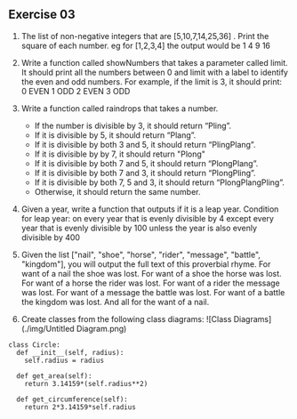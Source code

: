 ## Exercise 03

1. The list of non-negative integers that are [5,10,7,14,25,36] . Print the square of each number.
   eg for [1,2,3,4] the output would be
   1
   4
   9
   16
2. Write a function called showNumbers that takes a parameter called limit.
   It should print all the numbers between 0 and limit with a label to
   identify the even and odd numbers. For example, if the limit is 3, it
   should print:
   0 EVEN
   1 ODD
   2 EVEN
   3 ODD
3. Write a function called raindrops that takes a number.

   - If the number is divisible by 3, it should return “Pling”.
   - If it is divisible by 5, it should return “Plang”.
   - If it is divisible by both 3 and 5, it should return “PlingPlang”.
   - If it is divisible by by 7, it should return "Plong"
   - If it is divisible by both 7 and 5, it should return “PlongPlang”.
   - If it is divisible by both 7 and 3, it should return “PlongPling”.
   - If it is divisible by both 7, 5 and 3, it should return “PlongPlangPling”.
   - Otherwise, it should return the same number.

4. Given a year, write a function that outputs if it is a leap year.
   Condition for leap year:
   on every year that is evenly divisible by 4
   except every year that is evenly divisible by 100
   unless the year is also evenly divisible by 400

5. Given the list ["nail", "shoe",
   "horse", "rider",
   "message", "battle",
   "kingdom"],
   you will output the full text of this proverbial rhyme.
   For want of a nail the shoe was lost.
   For want of a shoe the horse was lost.
   For want of a horse the rider was lost.
   For want of a rider the message was lost.
   For want of a message the battle was lost.
   For want of a battle the kingdom was lost.
   And all for the want of a nail.

6. Create classes from the following class diagrams:
   ![Class Diagrams](./img/Untitled Diagram.png)

```
class Circle:
  def __init__(self, radius):
    self.radius = radius

  def get_area(self):
    return 3.14159*(self.radius**2)

  def get_circumference(self):
    return 2*3.14159*self.radius
```
